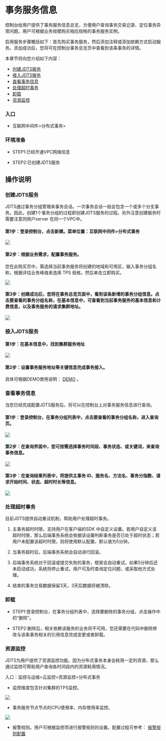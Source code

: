 #  事务服务信息

控制台给用户提供了事务服务信息总览，方便用户查询事务交易记录、定位事务异常问题。用户可根据业务规模购买相应规格的事务服务实例。

启用服务步骤概括如下：首先购买事务服务，然后添加注释或添加依赖方式启动服务。添加成功后，您将可在控制台事务总览页中查看到该条事务的详情。

本章节将向您介绍如下内容：

- [创建JDTS服务](instance-type-family#cjjdtsfw)
- [接入JDTS服务](instance-type-family#jrjdtsfw)
- [查看事务信息](instance-type-family#ckswxx)
- [处理超时事务](instance-type-family#clcssw)
- [卸载](instance-type-family#xz)
- [资源监控](instance-type-family#zyjk)


### 入口

-	互联网中间件>分布式事务>

### 环境准备

- STEP1:已经开通VPC网络信息

-	STEP2:已创建JDTS服务

## 操作说明

<div id="cjjdtsfw"></div>

### 创建JDTS服务

JDTS通过事务分组管理来事务会话。一次事务会话一般会包含一个或多个分支事务。因此，创建1个事务分组的过程即创建JDTS服务的过程。另外注意创建服务时需要注意同用户server 在同一个VPC中。

#### 第1步：登录控制台，点击新建。菜单位置：互联网中间件>分布式事务 

![](../../../../../image/Internet-Middleware/JD-Distributed-Transaction-Service/frontpage.png)
                   

#### 第2步：根据业务需求，配置事务服务。
您在此购买页中，需选择当前事务服务将创建的地域和可用区，输入事务分组名称，根据评估业务峰值来选择 TPS 规格，然后单击立即购买。
 
![](../../../../../image/Internet-Middleware/JD-Distributed-Transaction-Service/create.png)
 

#### 第3步：创建成功后，您将在事务总览页面中，看到该条新增的事务分组信息。点击要查看的事务分组名称，在基本信息中，可查看到当前事务服务的基本信息和计费信息，以及事务服务的请求集群地址。
  
![](../../../../../image/Internet-Middleware/JD-Distributed-Transaction-Service/jbxx.png)
 	

<div id="jrjdtsfw"></div>

### 接入JDTS服务
#### 第1步：在基本信息中，找到集群服务地址
  
![](../../../../../image/Internet-Middleware/JD-Distributed-Transaction-Service/jbxx.png)
 	
 
#### 第2步：设置事务服务地址等关键信息完成事务接入。

具体可根据DEMO使用说明： [DEMO](../../Getting-Started/Basic-Example.md) 。

<div id="ckswxx"></div>

### 查看事务信息
当您已经完成配置JDTS服务后，将可以在控制台上对事务服务信息进行查询。
#### 第1步：登录控制台，在事务分组列表中，点击要查看的事务分组名称，进入查询页。
   
![](../../../../../image/Internet-Middleware/JD-Distributed-Transaction-Service/frontpage.png)
 	

#### 第2步：在查询界面中，您可按需选择事务时间段、事务状态、或关键词，来查询事务信息。
    
![](../../../../../image/Internet-Middleware/JD-Distributed-Transaction-Service/cx-1.png)
 	
#### 第3步：在查询结果列表中，将提供主事务 ID、服务名、方法名、事务分指数、请求开始时间、状态、超时时长等信息。
   
![](../../../../../image/Internet-Middleware/JD-Distributed-Transaction-Service/cx-2.png)
 	

<div id="clcssw"></div>

### 处理超时事务
目前JDTS提供自动重试机制，帮助用户处理超时事务。

1)	 主事务超时时限，支持用户在客户端的SDK 中自定义设置。若用户自定义该超时时限，那么后端事务系统会依据该设置判断事务是否已处于超时状态；若用户未配置该超时时限，则将使用默认配置，默认值为5分钟。

2)	 当事务超时后，后端事务系统会自动进行回滚。

3)	 后端事务系统对于回滚或提交失败的事务，框架会自动重试，如果5分钟后还未启动成功，系统将停止重试，用户可及时查询定位问题，或采取他方式处理。

4)	结束的事务交易数据保留3天，3天后数据将被清除。

<div id="xz"></div>

### 卸载
- STEP1:登录控制台，在事务分组列表中，选择要删除的事务分组，点击操作中的“删除”。

- STEP2:删除后，相关依赖该服务的业务将不可用，您还需要在代码中删除修改与该条事务相关的引用信息完成变更或者卸载。


<div id="zyjk"></div>

### 资源监控

JDTS为用户提供了资源监控功能。因为分布式事务本身会耗用一定的资源，那么通过监控可帮助用户查询各时间段内的资源耗用情况。

入口：监控与运维>云监控>资源监控>分布式事务

- 监控维度包含针对集群的TPS监控。
    
![](../../../../../image/Internet-Middleware/JD-Distributed-Transaction-Service/jk1.png)
 	
- 事务服务节点节点的CPU使用率、内存使用率监控。
  
![](../../../../../image/Internet-Middleware/JD-Distributed-Transaction-Service/jk2.png)
 	

- 报警规则。用户可根据监控项进行报警规则的设置。配置过程可参考： [报警规则配置](../../../../Management/Monitoring/Operation-Guide/resource-monitoring/add-rule-in-batches.md) 


